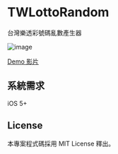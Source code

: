 # TWLottoRandom

台灣樂透彩號碼亂數產生器

![image](http://farm9.staticflickr.com/8303/7888794220_b112107cfa_b.jpg)

[Demo 影片](http://youtu.be/cM7AARn7xRA)

## 系統需求

iOS 5+

## License

本專案程式碼採用 MIT License 釋出。
